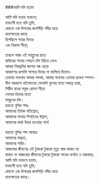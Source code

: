 ###আমি যদি হতাম

আমি যদি হতাম বনহংস;  
বনহংসী হতে যদি তুমি;  
কোনো এক দিগন্তের জলসিঁড়ি নদীর ধারে  
ধানক্ষেতের কাছে  
ছিপছিপে শরের ভিতর  
এক নিরালা নীড়ে;  

তাহলে আজ এই ফাল্পুনের রাতে  
ঝাউয়ের শাখার পেছনে চাঁদ উঠতে দেখে  
আমরা নিম্নভূমির জলের গন্ধ ছেড়ে  
আকাশের রুপালি শস্যের ভিতর গা ভাসিয়ে দিতাম-  
তোমার পাখনায় আমার পালক, আমার পাখনায় তোমার রক্তের স্পন্দন-  
নীল আকাশে খইক্ষেতের সোনালি ফুলের মতো অজস্র তারা,  
শিরীষ বনের সবুজ রোমশ নীড়ে  
সোনার ডিমের মতো  
ফাল্গুনের চাঁদ।  
হয়তো গুলির শব্দঃ  
আমাদের তির্যক গতিস্রোত,  
আমাদের পাখায় পিস্‌টনের উল্লাস,  
আমাদের কন্ঠে উত্তর হাওয়ার গান!  

হয়তো গুলির শব্দ আবারঃ  
আমাদের স্তব্ধতা,  
আমাদের শান্তি।  
আজকের জীবনের এই টুকরো টুকরো মৃত্যু আর থাকত না:  
থাকত না আজকের জীবনের টুকরো টুকরো সাধের ব্যর্থতা ও অন্ধকার;  
আমি যদি বনহংস হতাম,  
বনহংসী হতে যদি তুমি;  
কোনো এক দিগন্তের জলসিড়ি নদীর ধারে  
ধানক্ষেতের কাছে।  